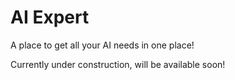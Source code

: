 <h1> AI Expert </h1>

<p>A place to get all your AI needs in one place! </p> 

<p>Currently under construction, will be available soon! </p>

 
